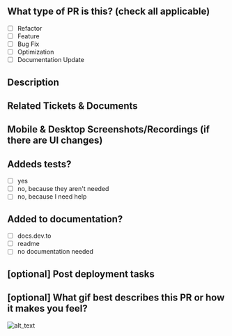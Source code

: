 <!--
     For Work In Progress Pull Requests, please use the Draft PR feature
     and/or include [WIP] in the PR title.

     For a timely review/response, please avoid force-pushing additional
     commits if your PR already received reviews or comments.

     Before submitting a Pull Request, please ensure you've done the following:
     - Read the DEV Contributing Guide and the Code of Conduct
     - Provided tests for your changes
     - Used descriptive commit messages
     - Updated any relevant documentation and added any necessary screenshots
-->

## What type of PR is this? (check all applicable)

- [ ] Refactor
- [ ] Feature
- [ ] Bug Fix
- [ ] Optimization
- [ ] Documentation Update

## Description

## Related Tickets & Documents

## Mobile & Desktop Screenshots/Recordings (if there are UI changes)

## Addeds tests?

- [ ] yes
- [ ] no, because they aren't needed
- [ ] no, because I need help

## Added to documentation?

- [ ] docs.dev.to
- [ ] readme
- [ ] no documentation needed

## [optional] Post deployment tasks

## [optional] What gif best describes this PR or how it makes you feel?

![alt_text](gif_link)
